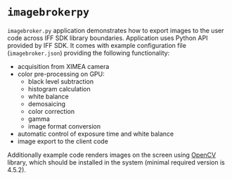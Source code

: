 # `imagebrokerpy`

`imagebroker.py` application demonstrates how to export images to the user code across IFF SDK library boundaries.
Application uses Python API provided by IFF SDK.
It comes with example configuration file (`imagebroker.json`) providing the following functionality:

* acquisition from XIMEA camera
* color pre-processing on GPU:
  * black level subtraction
  * histogram calculation
  * white balance
  * demosaicing
  * color correction
  * gamma
  * image format conversion
* automatic control of exposure time and white balance
* image export to the client code

Additionally example code renders images on the screen using [OpenCV](https://opencv.org/) library, which should be installed in the system (minimal required version is 4.5.2).
